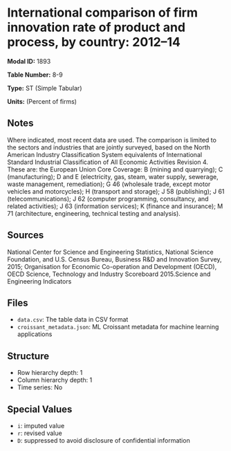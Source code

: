 # International comparison of firm innovation rate of product and process, by country: 2012&#8211;14

**Modal ID:** 1893

**Table Number:** 8-9

**Type:** ST (Simple Tabular)

**Units:** (Percent of firms)

## Notes

Where indicated, most recent data are used. The comparison is limited to the sectors and industries that are jointly surveyed, based on the North American Industry Classification System equivalents of International Standard Industrial Classification of All Economic Activities Revision 4. These are: the European Union Core Coverage: B (mining and quarrying); C (manufacturing); D and E (electricity, gas, steam, water supply, sewerage, waste management, remediation); G 46 (wholesale trade, except motor vehicles and motorcycles); H (transport and storage); J 58 (publishing); J 61 (telecommunications); J 62 (computer programming, consultancy, and related activities); J 63 (information services); K (finance and insurance); M 71 (architecture, engineering, technical testing and analysis).

## Sources

National Center for Science and Engineering Statistics, National Science Foundation, and U.S. Census Bureau, Business R&D and Innovation Survey, 2015; Organisation for Economic Co-operation and Development (OECD), OECD Science, Technology and Industry Scoreboard 2015.Science and Engineering Indicators

## Files

- `data.csv`: The table data in CSV format
- `croissant_metadata.json`: ML Croissant metadata for machine learning applications

## Structure

- Row hierarchy depth: 1
- Column hierarchy depth: 1
- Time series: No

## Special Values

- `i`: imputed value
- `r`: revised value
- `D`: suppressed to avoid disclosure of confidential information
